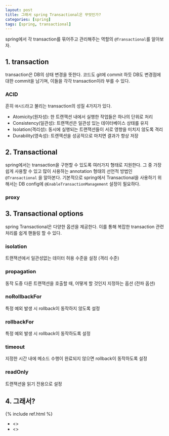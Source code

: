 ```yaml
---
layout: post
title: 그래서 spring Transactional은 무엇인가?
categories: [spring]
tags: [spring, transactional]
---
```


spring에서 각 transaction를 묶어주고 관리해주는 역할의 `@Transactional`를 알아보자.

## 1. transaction
transaction은 DB의 상태 변경을 뜻한다. 코드도 git에 commit 하듯 DB도 변경점에 대한 commit을 남기며, 이들을 각각 transaction이라 부를 수 있다.

### ACID
흔히 `애시드`라고 불리는 transaction의 성질 4가지가 있다.

* Atomicity(원자성): 한 트랜잭션 내에서 실행한 작업들은 하나의 단위로 처리
* Consistency(일관성): 트랜잭션은 일관성 있는 데이터베이스 상태를 유지
* Isolation(격리성): 동시에 실행되는 트랜잭션들이 서로 영향을 미치지 않도록 격리
* Durability(영속성): 트랜잭션을 성공적으로 마치면 결과가 항상 저장

## 2. Transactional
spring에서는 transaction을 구현할 수 있도록 여러가지 형태로 지원한다. 그 중 가장 쉽게 사용할 수 있고 많이 사용하는 annotation 형태의 선언적 방법인 `@Transactional` 을 알아본다. 기본적으로 spring에서 Transactional을 사용하기 위해서는 DB config에 `@EnableTransactionManagement` 설정이 필요하다.

### proxy

## 3. Transactional options
spring Transactional은 다양한 옵션을 제공한다. 이를 통해 복잡한 transaction 관련 처리를 쉽게 핸들링 할 수 있다.

### isolation
트랜잭션에서 일관성없는 데이터 허용 수준을 설정 (격리 수준)

### propagation
동작 도중 다른 트랜잭션을 호출할 때, 어떻게 할 것인지 지정하는 옵션 (전파 옵션)


### noRollbackFor
특정 예외 발생 시 rollback이 동작하지 않도록 설정

### rollbackFor
특정 예외 발생 시 rollback이 동작하도록 설정

### timeout
지정한 시간 내에 메소드 수행이 완료되지 않으면 rollback이 동작하도록 설정

### readOnly
트랜잭션을 읽기 전용으로 설정


## 4. 그래서?


{% include ref.html %}
* <>
* <>
